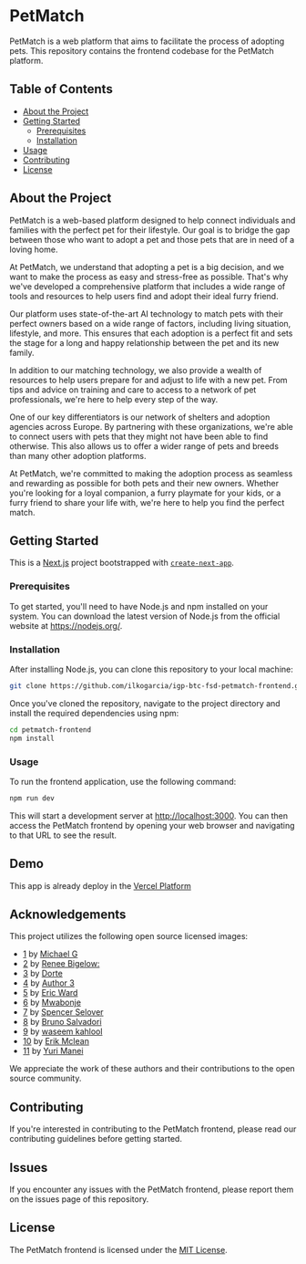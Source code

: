 # PetMatch

PetMatch is a web platform that aims to facilitate the process of adopting pets. This repository contains the frontend codebase for the PetMatch platform.

## Table of Contents

- [About the Project](#about-the-project)
- [Getting Started](#getting-started)
  - [Prerequisites](#prerequisites)
  - [Installation](#installation)
- [Usage](#usage)
- [Contributing](#contributing)
- [License](#license)

## About the Project

PetMatch is a web-based platform designed to help connect individuals and families with the perfect pet for their lifestyle. Our goal is to bridge the gap between those who want to adopt a pet and those pets that are in need of a loving home.

At PetMatch, we understand that adopting a pet is a big decision, and we want to make the process as easy and stress-free as possible. That's why we've developed a comprehensive platform that includes a wide range of tools and resources to help users find and adopt their ideal furry friend.

Our platform uses state-of-the-art AI technology to match pets with their perfect owners based on a wide range of factors, including living situation, lifestyle, and more. This ensures that each adoption is a perfect fit and sets the stage for a long and happy relationship between the pet and its new family.

In addition to our matching technology, we also provide a wealth of resources to help users prepare for and adjust to life with a new pet. From tips and advice on training and care to access to a network of pet professionals, we're here to help every step of the way.

One of our key differentiators is our network of shelters and adoption agencies across Europe. By partnering with these organizations, we're able to connect users with pets that they might not have been able to find otherwise. This also allows us to offer a wider range of pets and breeds than many other adoption platforms.

At PetMatch, we're committed to making the adoption process as seamless and rewarding as possible for both pets and their new owners. Whether you're looking for a loyal companion, a furry playmate for your kids, or a furry friend to share your life with, we're here to help you find the perfect match.

## Getting Started

This is a [Next.js](https://nextjs.org/) project bootstrapped with [`create-next-app`](https://github.com/vercel/next.js/tree/canary/packages/create-next-app).

### Prerequisites

To get started, you'll need to have Node.js and npm installed on your system. You can download the latest version of Node.js from the official website at https://nodejs.org/.

### Installation

After installing Node.js, you can clone this repository to your local machine:

```bash
git clone https://github.com/ilkogarcia/igp-btc-fsd-petmatch-frontend.git
```

Once you've cloned the repository, navigate to the project directory and install the required dependencies using npm:

```bash
cd petmatch-frontend
npm install
```

### Usage

To run the frontend application, use the following command:

```bash
npm run dev
```

This will start a development server at [http://localhost:3000](http://localhost:3000). You can then access the PetMatch frontend by opening your web browser and navigating to that URL to see the result.

## Demo

This app is already deploy in the [Vercel Platform](https://vercel.com/new?utm_medium=default-template&filter=next.js&utm_source=create-next-app&utm_campaign=create-next-app-readme)

## Acknowledgements

This project utilizes the following open source licensed images:

- [1](https://unsplash.com/es/fotos/_aEtAEp3e0c?utm_source=unsplash&utm_medium=referral&utm_content=creditCopyText) by [Michael G](https://unsplash.com/@escape_your_mind?utm_source=unsplash&utm_medium=referral&utm_content=creditCopyText)
- [2](https://www.pexels.com/es-es/foto/fotografia-macro-de-gato-atigrado-marron-51439) by [Renee Bigelow:](https://author2-url.com)
- [3](https://www.pexels.com/es-es/foto/fotografia-en-primer-plano-de-perro-de-pelo-corto-blanco-y-negro-179221/) by [Dorte](https://author3-url.com)
- [4](https://image3-url.com) by [Author 3](https://author3-url.com)
- [5](ttps://unsplash.com/es/fotos/ISg37AI2A-s?utm_source=unsplash&utm_medium=referral&utm_content=creditCopyText) by [Eric Ward](https://unsplash.com/@ericjamesward?utm_source=unsplash&utm_medium=referral&utm_content=creditCopyText)
- [6](https://www.pexels.com/es-es/foto/foto-de-mujer-con-panuelo-en-la-cabeza-1820575/) by [Mwabonje]()
- [7](https://www.pexels.com/es-es/foto/hombre-vestido-con-mochila-al-lado-de-la-planta-428328/) by [Spencer Selover]()
- [8](https://www.pexels.com/es-es/foto/foto-de-enfoque-superficial-del-hombre-en-camisa-de-vestir-de-lunares-blanco-y-negro-con-gafas-de-sol-negras-2269872/) by [Bruno Salvadori]()
- [9](https://www.pexels.com/es-es/foto/persona-sosteniendo-una-camara-dslr-673021/) by [waseem kahlool]()
- [10](https://www.pexels.com/es-es/foto/hombre-en-camiseta-azul-y-roja-con-cuello-redondo-con-gorra-roja-4061512/) by [Erik Mclean]()
- [11](https://www.pexels.com/es-es/foto/foto-de-mujer-vistiendo-calentador-de-orejas-2766408/) by [Yuri Manei]()

We appreciate the work of these authors and their contributions to the open source community.

## Contributing

If you're interested in contributing to the PetMatch frontend, please read our contributing guidelines before getting started.

## Issues

If you encounter any issues with the PetMatch frontend, please report them on the issues page of this repository.

## License

The PetMatch frontend is licensed under the [MIT License](LICENSE).

